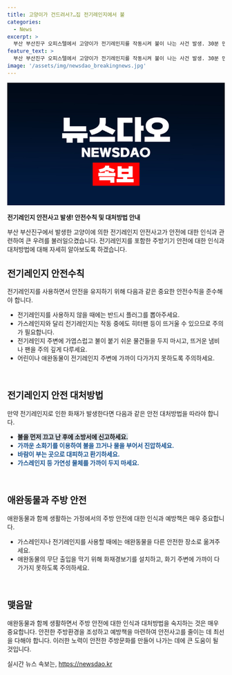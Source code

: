 ```yaml
---
title: 고양이가 건드려서?…집 전기레인지에서 불
categories:
  - News
excerpt: >
  부산 부산진구 오피스텔에서 고양이가 전기레인지를 작동시켜 불이 나는 사건 발생. 30분 만에 불을 끄고 주민 6명은 대피. 50만원 상당의 재산피해 발생. 소방당국은 고양이가 전기레인지를 작동시켜 발화한 것으로 추정하며 조사 중. 인명 피해는 없었음. (150자)
feature_text: >
  부산 부산진구 오피스텔에서 고양이가 전기레인지를 작동시켜 불이 나는 사건 발생. 30분 만에 불을 끄고 주민 6명은 대피. 50만원 상당의 재산피해 발생. 소방당국은 고양이가 전기레인지를 작동시켜 발화한 것으로 추정하며 조사 중. 인명 피해는 없었음. (150자)
image: '/assets/img/newsdao_breakingnews.jpg'
---
```


<p><img src="/assets/img/newsdao_breakingnews.jpg" alt="cryptoinkorea 속보" /></p>

<p><strong>전기레인지 안전사고 발생! 안전수칙 및 대처방법 안내</strong></p>

<p>부산 부산진구에서 발생한 고양이에 의한 전기레인지 안전사고가 안전에 대한 인식과 관련하여 큰 우려를 불러일으켰습니다. 전기레인지를 포함한 주방기기 안전에 대한 인식과 대처방법에 대해 자세히 알아보도록 하겠습니다.</p>

<h2 data-ke-size="size26">전기레인지 안전수칙</h2>

<p>전기레인지를 사용하면서 안전을 유지하기 위해 다음과 같은 중요한 안전수칙을 준수해야 합니다.</p>

<ul>
  <li>전기레인지를 사용하지 않을 때에는 반드시 플러그를 뽑아주세요.</li>
  <li>가스레인지와 달리 전기레인지는 작동 중에도 히터팬 등이 뜨거울 수 있으므로 주의가 필요합니다.</li>
  <li>전기레인지 주변에 가엽스럽고 불이 붙기 쉬운 물건들을 두지 마시고, 뜨거운 냄비나 팬을 주의 깊게 다루세요.</li>
  <li>어린이나 애완동물이 전기레인지 주변에 가까이 다가가지 못하도록 주의하세요.</li>
</ul>

<p data-ke-size="size16">&nbsp;</p>

<h2 data-ke-size="size26">전기레인지 안전 대처방법</h2>

<p>만약 전기레인지로 인한 화재가 발생한다면 다음과 같은 안전 대처방법을 따라야 합니다.</p>

<ul>
  <li><b><span style="background-color: #21538527;">불을 먼저 끄고 난 후에 소방서에 신고하세요.</span></b></li>
  <li><b><span style="color: #1a5490;">가까운 소화기를 이용하여 불을 끄거나 물을 부어서 진압하세요.</span></b></li>
  <li><b><span style="color: #1a5490;">바람이 부는 곳으로 대피하고 환기하세요.</span></b></li>
  <li><b><span style="color: #1a5490;">가스레인지 등 가연성 물체를 가까이 두지 마세요.</span></b></li>
</ul>

<p data-ke-size="size16">&nbsp;</p>

<h2 data-ke-size="size26">애완동물과 주방 안전</h2>

<p>애완동물과 함께 생활하는 가정에서의 주방 안전에 대한 인식과 예방책은 매우 중요합니다. </p>

<ul>
  <li>가스레인지나 전기레인지를 사용할 때에는 애완동물을 다른 안전한 장소로 옮겨주세요.</li>
  <li>애완동물의 무단 출입을 막기 위해 화재경보기를 설치하고, 화기 주변에 가까이 다가가지 못하도록 주의하세요.</li>
</ul>

<p data-ke-size="size16">&nbsp;</p>

<h2 data-ke-size="size26">맺음말</h2>

<p>애완동물과 함께 생활하면서 주방 안전에 대한 인식과 대처방법을 숙지하는 것은 매우 중요합니다. 안전한 주방환경을 조성하고 예방책을 마련하여 안전사고를 줄이는 데 최선을 다해야 합니다. 이러한 노력이 안전한 주방문화를 만들어 나가는 데에 큰 도움이 될 것입니다.</p>
실시간 뉴스 속보는, <a href="https://newsdao.kr" rel="dofollow">https://newsdao.kr</a>


